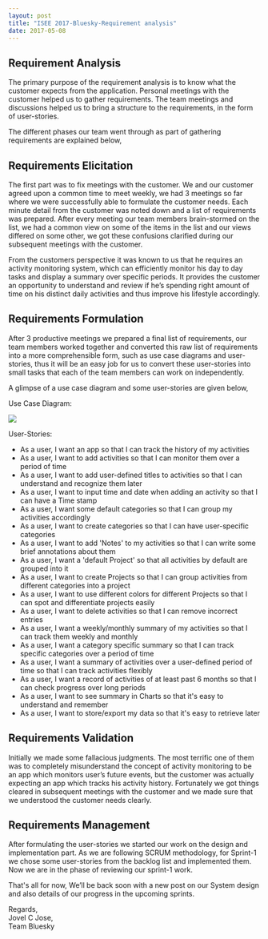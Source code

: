 ```yaml
---
layout: post
title: "ISEE 2017-Bluesky-Requirement analysis"
date: 2017-05-08  
---
```


<h2>Requirement Analysis</h2>
<p>The primary purpose of the requirement analysis is to know what the customer expects from the application. Personal meetings with the customer helped us to gather requirements. The team meetings and discussions helped us to bring a structure to the requirements, in the form of user-stories.</p>
<p>The different phases our team went through as part of gathering requirements are explained below,</p>

<h2>Requirements Elicitation </h2>
<p>The first part was to fix meetings with the customer. We and our customer agreed upon a common time to meet weekly, we had 3 meetings so far where we were successfully able to formulate the customer needs. Each minute detail from the customer was noted down and a list of requirements was prepared. After every meeting our team members brain-stormed on the list, we had a common view on some of the items in the list and our views differed on some other, we got these confusions clarified during our subsequent meetings with the customer.</p>
<p>From the customers perspective it was known to us that he requires an activity monitoring system, which can efficiently monitor his day to day tasks and display a summary over specific periods. It provides the customer an opportunity to understand and review if he’s spending right amount of time on his distinct daily activities and thus improve his lifestyle accordingly.
</p>

<h2>Requirements Formulation</h2>
<p>After 3 productive meetings we prepared a final list of requirements, our team members worked together and converted this raw list of requirements into a more comprehensible form, such as use case diagrams and user-stories, thus it will be an easy job for us to convert these user-stories into small tasks that each of the team members can work on independently.</p>
<p>A glimpse of a use case diagram and some user-stories are given below,</p>
<p>Use Case Diagram:</p>
<img src="{{site.baseurl}}/images/Use Case Diagram.png" align="middle">
<p>User-Stories:</p>
<ul> 
<li>As a user, I want an app so that I can track the history of my activities</li>
<li>As a user, I want to add activities so that I can monitor them over a period of time</li>
<li>As a user, I want to add user-defined titles to activities so that I can understand and recognize them later</li>
<li>As a user, I want to input time and date when adding an activity so that I can have a Time stamp</li>
<li>As a user, I want some default categories so that I can group my activities accordingly</li>
<li>As a user, I want to create categories so that I can have user-specific categories</li>
<li>As a user, I want to add 'Notes' to my activities so that I can write some brief annotations about them</li>
<li>As a user, I want a 'default Project' so that all activities by default are grouped into it</li>
<li>As a user, I want to create Projects so that I can group activities from different categories into a project</li>
<li>As a user, I want to use different colors for different Projects so that I can spot and differentiate projects easily</li>
<li>As a user, I want to delete activities so that I can remove incorrect entries</li>
<li>As a user, I want a weekly/monthly summary of my activities so that I can track them weekly and monthly</li>
<li>As a user, I want a category specific summary so that I can track specific categories over a period of time</li>
<li>As a user, I want a summary of activities over a user-defined period of time so that I can track activities flexibly</li>
<li>As a user, I want a record of activities of at least past 6 months so that I can check progress over long periods</li>
<li>As a user, I want to see summary in Charts so that it's easy to understand and remember</li>
<li>As a user, I want to store/export my data so that it's easy to retrieve later</li>
</ul>
<h2>Requirements Validation</h2>
<p>Initially we made some fallacious judgments. The most terrific one of them was to completely misunderstand the concept of activity monitoring to be an app which monitors user’s future events, but the customer was actually expecting an app which tracks his activity history. Fortunately we got things cleared in subsequent meetings with the customer and we made sure that we understood the customer needs clearly.</p>

<h2>Requirements Management</h2>
<p>After formulating the user-stories we started our work on the design and implementation part. As we are following SCRUM methodology, for Sprint-1 we chose some user-stories from the backlog list and implemented them. Now we are in the phase of reviewing our sprint-1 work.</p>

<p>That's all for now, We’ll be back soon with a new post on our System design and also details of our progress in the upcoming sprints.</p>


Regards,<br>
Jovel C Jose,<br>
Team Bluesky
